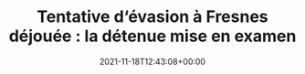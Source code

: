 ---
isIndex: false
title: "Tentative d‘évasion à Fresnes déjouée : la détenue mise en examen"
date: 2021-11-18T12:43:08+00:00
concerned:
  - joseph-hazan
press:
  title: Le Figaro
  url: https://www.lefigaro.fr/flash-actu/tentative-d-evasion-a-fresnes-dejouee-la-detenue-mise-en-examen-20211118
---
